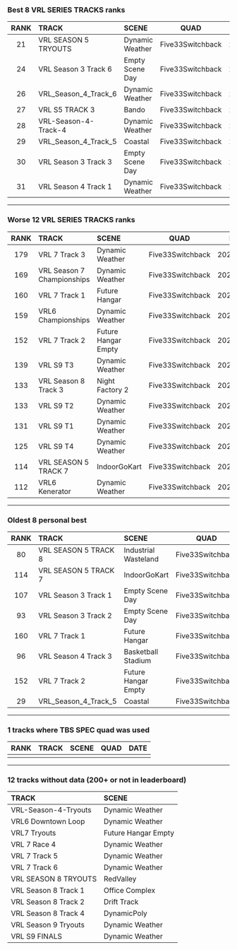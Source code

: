 ### Best 8 VRL SERIES TRACKS ranks
|RANK|TRACK|SCENE|QUAD|DATE|
|:---:|:---|:---|:---:|:---:|
|21|VRL SEASON 5 TRYOUTS|Dynamic Weather|Five33Switchback|2023/04/01|
|24|VRL Season 3 Track 6|Empty Scene Day|Five33Switchback|2023/04/22|
|26|VRL_Season_4_Track_6|Dynamic Weather|Five33Switchback|2023/03/13|
|27|VRL S5 TRACK 3|Bando|Five33Switchback|2023/02/17|
|28|VRL-Season-4-Track-4|Dynamic Weather|Five33Switchback|2022/12/15|
|29|VRL_Season_4_Track_5|Coastal|Five33Switchback|2022/10/26|
|30|VRL Season 3 Track 3|Empty Scene Day|Five33Switchback|2023/04/23|
|31|VRL Season 4 Track 1|Dynamic Weather|Five33Switchback|2022/12/12|
---
### Worse 12 VRL SERIES TRACKS ranks
|RANK|TRACK|SCENE|QUAD|DATE|
|:---:|:---|:---|:---:|:---:|
|179|VRL 7 Track 3|Dynamic Weather|Five33Switchback|2022/12/11|
|169|VRL Season 7 Championships|Dynamic Weather|Five33Switchback|2022/12/13|
|160|VRL 7 Track 1|Future Hangar|Five33Switchback|2022/08/27|
|159|VRL6 Championships|Dynamic Weather|Five33Switchback|2022/12/17|
|152|VRL 7 Track 2|Future Hangar Empty|Five33Switchback|2022/10/15|
|139|VRL S9 T3|Dynamic Weather|Five33Switchback|2023/03/26|
|133|VRL Season 8 Track 3|Night Factory 2|Five33Switchback|2023/01/18|
|133|VRL S9 T2|Dynamic Weather|Five33Switchback|2023/03/26|
|131|VRL S9 T1|Dynamic Weather|Five33Switchback|2023/03/25|
|125|VRL S9 T4|Dynamic Weather|Five33Switchback|2023/03/27|
|114|VRL SEASON 5 TRACK 7|IndoorGoKart|Five33Switchback|2022/04/28|
|112|VRL6 Kenerator|Dynamic Weather|Five33Switchback|2023/04/04|
---
### Oldest 8 personal best
|RANK|TRACK|SCENE|QUAD|DATE|
|:---:|:---|:---|:---:|:---:|
|80|VRL SEASON 5 TRACK 8|Industrial Wasteland|Five33Switchback|2022/03/17|
|114|VRL SEASON 5 TRACK 7|IndoorGoKart|Five33Switchback|2022/04/28|
|107|VRL Season 3 Track 1|Empty Scene Day|Five33Switchback|2022/07/03|
|93|VRL Season 3 Track 2|Empty Scene Day|Five33Switchback|2022/07/03|
|160|VRL 7 Track 1|Future Hangar|Five33Switchback|2022/08/27|
|96|VRL Season 4 Track 3|Basketball Stadium|Five33Switchback|2022/10/03|
|152|VRL 7 Track 2|Future Hangar Empty|Five33Switchback|2022/10/15|
|29|VRL_Season_4_Track_5|Coastal|Five33Switchback|2022/10/26|
---
### 1 tracks where TBS SPEC quad was used
|RANK|TRACK|SCENE|QUAD|DATE|
|:---:|:---|:---|:---:|:---:|
||||||
---
### 12 tracks without data (200+ or not in leaderboard)
|TRACK|SCENE|
|:---|:---|
|VRL-Season-4-Tryouts|Dynamic Weather|
|VRL6 Downtown Loop|Dynamic Weather|
|VRL7 Tryouts|Future Hangar Empty|
|VRL 7 Race 4|Dynamic Weather|
|VRL 7 Track 5|Dynamic Weather|
|VRL 7 Track 6|Dynamic Weather|
|VRL SEASON 8 TRYOUTS|RedValley|
|VRL Season 8 Track 1|Office Complex|
|VRL Season 8 Track 2|Drift Track|
|VRL Season 8 Track 4|DynamicPoly|
|VRL Season 9 Tryouts|Dynamic Weather|
|VRL S9 FINALS|Dynamic Weather|
